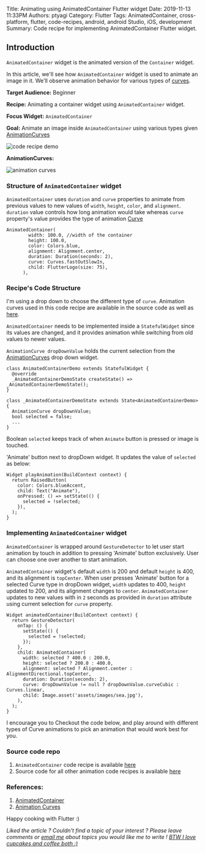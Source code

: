 Title: Animating using AnimatedContainer Flutter widget
Date: 2019-11-13 11:33PM
Authors: ptyagi
Category: Flutter
Tags: AnimatedContainer, cross-platform, flutter, code-recipes, android, android Studio, iOS, development
Summary: Code recipe for implementing AnimatedContainer Flutter widget.  


## Introduction

`AnimatedContainer` widget is the animated version of the `Container` widget.

In this article, we'll see how `AnimatedContainer` widget is used to animate an image in it. We'll observe animation behavior for various types of [curves](https://api.flutter.dev/flutter/animation/Curves-class.html).

**Target Audience:** Beginner

**Recipe:** Animating a container widget using `AnimatedContainer` widget.

**Focus Widget:** `AnimatedContainer`

**Goal:** Animate an image inside `AnimatedContainer` using various types given [AnimationCurves](https://gist.github.com/ptyagicodecamp/92f7ab72466b65a82da2c44f1c2fc262)


![code recipe demo]({attach}../../images/flutter/anim_container_1.jpg)


**AnimationCurves:**

![animation curves]({attach}../../images/flutter/anim_curves.jpg)


### Structure of `AnimatedContainer` widget

`AnimatedContainer` uses `duration` and `curve` properties to animate from previous values to new values of `width`, `height`, `color`, and `alignment`. `duration` value controls how long animation would take whereas `curve` property's value provides the type of animation [Curve](https://api.flutter.dev/flutter/animation/Curves-class.html)

```
AnimatedContainer(
        width: 100.0, //width of the container
        height: 100.0,
        color: Colors.blue,
        alignment: Alignment.center,
        duration: Duration(seconds: 2),
        curve: Curves.fastOutSlowIn,
        child: FlutterLogo(size: 75),
      ),
```

### Recipe's Code Structure ###

I'm using a drop down to choose the different type of `curve`. Animation curves used in this code recipe are available in the source code as well as [here](https://gist.github.com/ptyagicodecamp/92f7ab72466b65a82da2c44f1c2fc262).

`AnimatedContainer` needs to be implemented inside a `StatefulWidget` since its values are changed, and it provides animation while switching from old values to newer values.

`AnimationCurve dropDownValue` holds the current selection from the [AnimationCurves](https://gist.github.com/ptyagicodecamp/92f7ab72466b65a82da2c44f1c2fc262) drop down widget.

```
class AnimatedContainerDemo extends StatefulWidget {
  @override
  _AnimatedContainerDemoState createState() => _AnimatedContainerDemoState();
}

class _AnimatedContainerDemoState extends State<AnimatedContainerDemo> {
  AnimationCurve dropDownValue;
  bool selected = false;
  ...
}  
```

Boolean `selected` keeps track of when `Animate` button is pressed or image is touched.

'Animate' button next to dropDown widget. It updates the value of `selected` as below:

```
Widget playAnimation(BuildContext context) {
  return RaisedButton(
    color: Colors.blueAccent,
    child: Text("Animate"),
    onPressed: () => setState(() {
      selected = !selected;
    }),
  );
}
```

### Implementing `AnimatedContainer` widget ###

`AnimatedContainer` is wrapped around `GestureDetector` to let user start animation by touch in addition to pressing 'Animate' button exclusively. User can choose one over another to start animation.

`AnimatedContainer` widget's default `width` is  200 and default `height` is 400, and its alignment is `topCenter`. When user presses 'Animate' button for a selected Curve type in dropDown widget, `width` updates to 400, `height` updated to 200, and its alignment changes to `center`. `AnimatedContainer` updates to new values with in `2` seconds as provided in `duration` attribute using current selection for `curve` property.

```
Widget animatedContainer(BuildContext context) {
  return GestureDetector(
    onTap: () {
      setState(() {
        selected = !selected;
      });
    },
    child: AnimatedContainer(
      width: selected ? 400.0 : 200.0,
      height: selected ? 200.0 : 400.0,
      alignment: selected ? Alignment.center : AlignmentDirectional.topCenter,
      duration: Duration(seconds: 2),
      curve: dropDownValue != null ? dropDownValue.curveCubic : Curves.linear,
      child: Image.asset('assets/images/sea.jpg'),
    ),
  );
}
```

I encourage you to Checkout the code below, and play around with different types of Curve animations to pick an animation that would work best for you.

### Source code repo ###

1. `AnimatedContainer` code recipe is available [here](https://github.com/ptyagicodecamp/flutter_cookbook/blob/animations/flutter_animations/flutter_animations/lib/animations/anim_container.dart)
2. Source code for all other animation code recipes is available [here](https://github.com/ptyagicodecamp/flutter_cookbook/tree/animations/flutter_animations/flutter_animations)


### References: ###

1. [AnimatedContainer](https://api.flutter.dev/flutter/widgets/AnimatedContainer-class.html)
2. [Animation Curves](https://api.flutter.dev/flutter/animation/Curves-class.html)


Happy cooking with Flutter :)

_Liked the article ?
Couldn't find a topic of your interest ? Please leave comments or [email me](mailto:ptyagicodecamp@gmail.com) about topics you would like me to write !
[BTW I love cupcakes and coffee both :)](https://www.paypal.me/pritya)_
